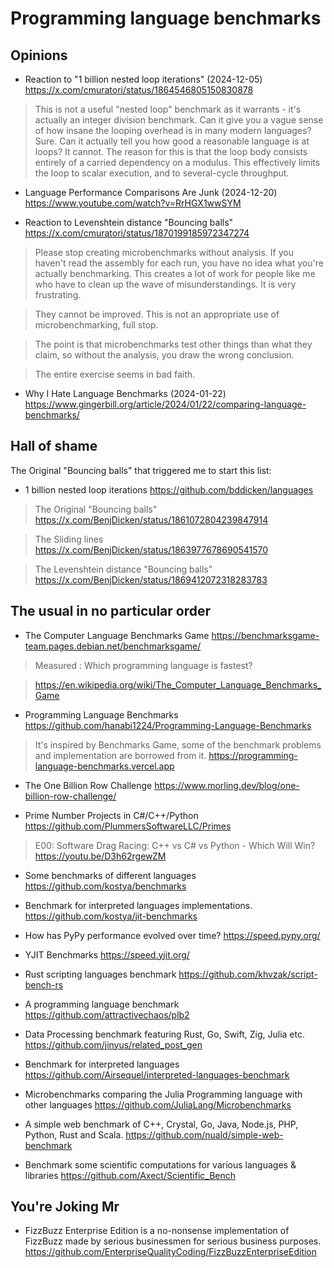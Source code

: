 # Programming language benchmarks

## Opinions

- Reaction to "1 billion nested loop iterations" (2024-12-05) https://x.com/cmuratori/status/1864546805150830878

> This is not a useful "nested loop" benchmark as it warrants - it's actually an integer division benchmark.
> Can it give you a vague sense of how insane the looping overhead is in many modern languages? Sure. Can it actually tell you how good a reasonable language is at loops? It cannot.
> The reason for this is that the loop body consists entirely of a carried dependency on a modulus. This effectively limits the loop to scalar execution, and to several-cycle throughput.

- Language Performance Comparisons Are Junk (2024-12-20) https://www.youtube.com/watch?v=RrHGX1wwSYM

- Reaction to Levenshtein distance "Bouncing balls" https://x.com/cmuratori/status/1870199185972347274
> Please stop creating microbenchmarks without analysis. If you haven't read the assembly for each run, you have no idea what you're actually benchmarking. This creates a lot of work for people like me who have to clean up the wave of misunderstandings. It is very frustrating.

> They cannot be improved. This is not an appropriate use of microbenchmarking, full stop.

> The point is that microbenchmarks test other things than what they claim, so without the analysis, you draw the wrong conclusion.

> The entire exercise seems in bad faith.

- Why I Hate Language Benchmarks (2024-01-22) https://www.gingerbill.org/article/2024/01/22/comparing-language-benchmarks/

## Hall of shame

The Original "Bouncing balls" that triggered me to start this list:

- 1 billion nested loop iterations https://github.com/bddicken/languages

> The Original "Bouncing balls" https://x.com/BenjDicken/status/1861072804239847914

> The Sliding lines https://x.com/BenjDicken/status/1863977678690541570

> The Levenshtein distance "Bouncing balls" https://x.com/BenjDicken/status/1869412072318283783

## The usual in no particular order

- The Computer Language Benchmarks Game https://benchmarksgame-team.pages.debian.net/benchmarksgame/

> Measured : Which programming language is fastest?

> https://en.wikipedia.org/wiki/The_Computer_Language_Benchmarks_Game

- Programming Language Benchmarks https://github.com/hanabi1224/Programming-Language-Benchmarks

> It's inspired by Benchmarks Game, some of the benchmark problems and implementation are borrowed from it.
> https://programming-language-benchmarks.vercel.app

- The One Billion Row Challenge https://www.morling.dev/blog/one-billion-row-challenge/

- Prime Number Projects in C#/C++/Python https://github.com/PlummersSoftwareLLC/Primes

> E00: Software Drag Racing: C++ vs C# vs Python - Which Will Win? https://youtu.be/D3h62rgewZM

- Some benchmarks of different languages https://github.com/kostya/benchmarks

- Benchmark for interpreted languages implementations. https://github.com/kostya/jit-benchmarks

- How has PyPy performance evolved over time? https://speed.pypy.org/

- YJIT Benchmarks https://speed.yjit.org/

- Rust scripting languages benchmark  https://github.com/khvzak/script-bench-rs

- A programming language benchmark https://github.com/attractivechaos/plb2

- Data Processing benchmark featuring Rust, Go, Swift, Zig, Julia etc. https://github.com/jinyus/related_post_gen

- Benchmark for interpreted languages https://github.com/Airsequel/interpreted-languages-benchmark

- Microbenchmarks comparing the Julia Programming language with other languages https://github.com/JuliaLang/Microbenchmarks

- A simple web benchmark of C++, Crystal, Go, Java, Node.js, PHP, Python, Rust and Scala. https://github.com/nuald/simple-web-benchmark

- Benchmark some scientific computations for various languages & libraries https://github.com/Axect/Scientific_Bench

## You're Joking Mr

- FizzBuzz Enterprise Edition is a no-nonsense implementation of FizzBuzz made by serious businessmen for serious business purposes.
https://github.com/EnterpriseQualityCoding/FizzBuzzEnterpriseEdition

